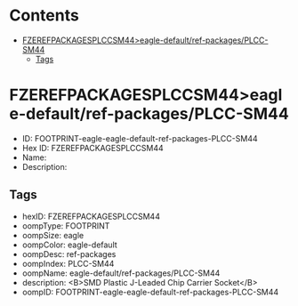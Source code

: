 



Contents
========

* [FZEREFPACKAGESPLCCSM44>eagle-default/ref-packages/PLCC-SM44](#fzerefpackagesplccsm44eagle-defaultref-packagesplcc-sm44)
	* [Tags](#tags)

# FZEREFPACKAGESPLCCSM44>eagle-default/ref-packages/PLCC-SM44

- ID: FOOTPRINT-eagle-eagle-default-ref-packages-PLCC-SM44
- Hex ID: FZEREFPACKAGESPLCCSM44
- Name: 
- Description: 

## Tags

- hexID: FZEREFPACKAGESPLCCSM44
- oompType: FOOTPRINT
- oompSize: eagle
- oompColor: eagle-default
- oompDesc: ref-packages
- oompIndex: PLCC-SM44
- oompName: eagle-default/ref-packages/PLCC-SM44
- description: &lt;B&gt;SMD Plastic J-Leaded Chip Carrier Socket&lt;/B&gt;
- oompID: FOOTPRINT-eagle-eagle-default-ref-packages-PLCC-SM44
